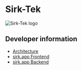 # Sirk-Tek

  ![Sirk-Tek logo](img/logo-white.png)

## Developer information

- [Architecture](https://github.com/Sirk-Tek/sirk-tech-architecture)
- [sirk.app Frontend](https://github.com/Sirk-Tek/sirk-app-frontend)
- [sirk.app Backend](https://github.com/Sirk-Tek/sirk-app-backend)



<!--

**Here are some ideas to get you started:**

🙋‍♀️ A short introduction - what is your organization all about?
🌈 Contribution guidelines - how can the community get involved?
👩‍💻 Useful resources - where can the community find your docs? Is there anything else the community should know?
🍿 Fun facts - what does your team eat for breakfast?
🧙 Remember, you can do mighty things with the power of [Markdown](https://docs.github.com/github/writing-on-github/getting-started-with-writing-and-formatting-on-github/basic-writing-and-formatting-syntax)
-->
